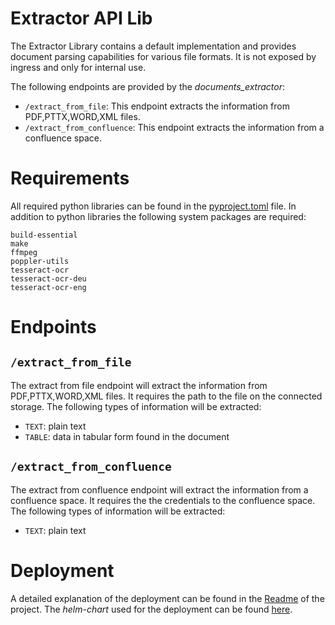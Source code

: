 # Extractor API Lib
The Extractor Library contains a default implementation and provides document parsing capabilities for various file formats. It is not exposed by ingress and only for internal use.

The following endpoints are provided by the *documents_extractor*:
- `/extract_from_file`: This endpoint extracts the information from PDF,PTTX,WORD,XML files.
- `/extract_from_confluence`: This endpoint extracts the information from a confluence space.

# Requirements
All required python libraries can be found in the [pyproject.toml](pyproject.toml) file.
In addition to python libraries the following system packages are required:
```
build-essential
make
ffmpeg
poppler-utils
tesseract-ocr
tesseract-ocr-deu
tesseract-ocr-eng
```

# Endpoints

## `/extract_from_file`
The extract from file endpoint will extract the information from PDF,PTTX,WORD,XML files.
It requires the path to the file on the connected storage.
The following types of information will be extracted:
- `TEXT`: plain text
- `TABLE`: data in tabular form found in the document

## `/extract_from_confluence`
The extract from confluence endpoint will extract the information from a confluence space.
It requires the the credentials to the confluence space.
The following types of information will be extracted:
- `TEXT`: plain text

# Deployment
A detailed explanation of the deployment can be found in the [Readme](../README.md) of the project.
The *helm-chart* used for the deployment can be found [here](../helm-chart/charts/admin-backend/).



